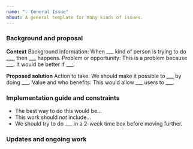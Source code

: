 ```yaml
---
name: "💡 General Issue"
about: A general template for many kinds of issues.
---
```


### Background and proposal

**Context**
Background information: When ___ kind of person is trying to do ___, then ___ happens.
Problem or opportunity:  This is a problem because ___. It would be better if ___.

**Proposed solution**
Action to take: We should make it possible to ___ by doing ___.
Value and who benefits: This would allow ___ users to ___.

### Implementation guide and constraints

<!-- Anything that will help lower the uncertainty in doing this. -->

- The best way to do this would be...
- This work should *not* include...
- We should try to do ___ in a 2-week time box before moving further.

### Updates and ongoing work

<!--
Provide updates as we start to plan and do work.
- Sub-issues and tasks to work on
- Links to project boards
- Updates over time
-->
